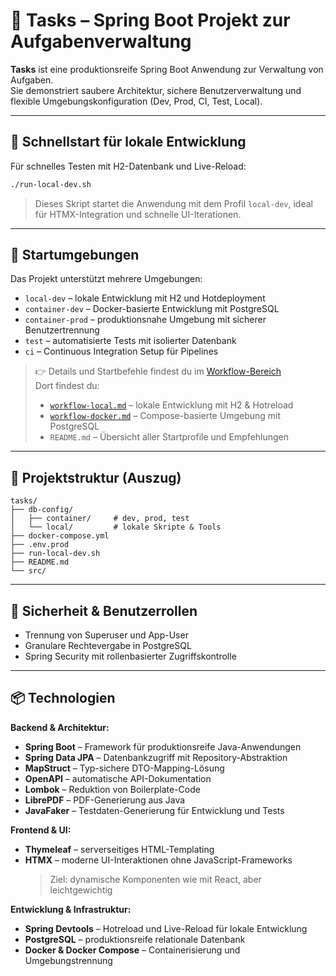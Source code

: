 # 📝 Tasks – Spring Boot Projekt zur Aufgabenverwaltung

**Tasks** ist eine produktionsreife Spring Boot Anwendung zur Verwaltung von Aufgaben.  
Sie demonstriert saubere Architektur, sichere Benutzerverwaltung und flexible Umgebungskonfiguration (Dev, Prod, CI, Test, Local).

---

## 🚀 Schnellstart für lokale Entwicklung

Für schnelles Testen mit H2-Datenbank und Live-Reload:

```bash
./run-local-dev.sh
```

> Dieses Skript startet die Anwendung mit dem Profil `local-dev`, ideal für HTMX-Integration und schnelle UI-Iterationen.

---

## 🧭 Startumgebungen

Das Projekt unterstützt mehrere Umgebungen:

- `local-dev` – lokale Entwicklung mit H2 und Hotdeployment
- `container-dev` – Docker-basierte Entwicklung mit PostgreSQL
- `container-prod` – produktionsnahe Umgebung mit sicherer Benutzertrennung
- `test` – automatisierte Tests mit isolierter Datenbank
- `ci` – Continuous Integration Setup für Pipelines

> 👉 Details und Startbefehle findest du im [Workflow-Bereich](docs/DevOps-Ecosystem/workflow/README.md)  
> Dort findest du:
> - [`workflow-local.md`](docs/DevOps-Ecosystem/workflow/workflow-local.md) – lokale Entwicklung mit H2 & Hotreload
> - [`workflow-docker.md`](docs/DevOps-Ecosystem/workflow/workflow-docker.md) – Compose-basierte Umgebung mit PostgreSQL
> - `README.md` – Übersicht aller Startprofile und Empfehlungen

---

## 🧱 Projektstruktur (Auszug)

```plaintext
tasks/
├── db-config/
│   ├── container/     # dev, prod, test
│   └── local/         # lokale Skripte & Tools
├── docker-compose.yml
├── .env.prod
├── run-local-dev.sh
├── README.md
└── src/
```

---

## 🔐 Sicherheit & Benutzerrollen

- Trennung von Superuser und App-User
- Granulare Rechtevergabe in PostgreSQL
- Spring Security mit rollenbasierter Zugriffskontrolle

---

## 📦 Technologien

**Backend & Architektur:**
- **Spring Boot** – Framework für produktionsreife Java-Anwendungen
- **Spring Data JPA** – Datenbankzugriff mit Repository-Abstraktion
- **MapStruct** – Typ-sichere DTO-Mapping-Lösung
- **OpenAPI** – automatische API-Dokumentation
- **Lombok** – Reduktion von Boilerplate-Code
- **LibrePDF** – PDF-Generierung aus Java
- **JavaFaker** – Testdaten-Generierung für Entwicklung und Tests

**Frontend & UI:**
- **Thymeleaf** – serverseitiges HTML-Templating
- **HTMX** – moderne UI-Interaktionen ohne JavaScript-Frameworks
  > Ziel: dynamische Komponenten wie mit React, aber leichtgewichtig

**Entwicklung & Infrastruktur:**
- **Spring Devtools** – Hotreload und Live-Reload für lokale Entwicklung
- **PostgreSQL** – produktionsreife relationale Datenbank
- **Docker & Docker Compose** – Containerisierung und Umgebungstrennung
